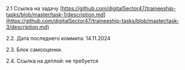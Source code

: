 2.1 Ссылка на задачу [https://github.com/digitalSector47/traineeship-tasks/blob/master/task-1/description.md](https://github.com/digitalSector47/traineeship-tasks/blob/master/task-3/description.md)

2.2. Дата последнего коммита: 14.11.2024

2.3. Блок самооценки.

2.4. Ссылка на деплой: не требуется
